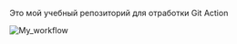 Это мой учебный репозиторий для отработки Git Action

![My_workflow](https://github.com/ilia-rassolov/second_workflow/actions/workflows/setup.yml/badge.svg)

